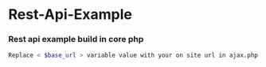 # Rest-Api-Example
### Rest api example build in core php
```bash
Replace < $base_url > variable value with your on site url in ajax.php file.
